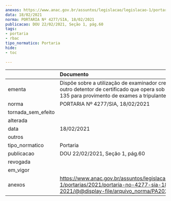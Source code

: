 ```yaml
---
anexos: https://www.anac.gov.br/assuntos/legislacao/legislacao-1/portarias/2021/portaria-no-4277-sia-18-02-2021/@@display-file/arquivo_norma/PA2021-4277.pdf
data: 18/02/2021
norma: PORTARIA Nº 4277/SIA, 18/02/2021
publicacao: DOU 22/02/2021, Seção 1, pág.60
tags:
- portaria
- rbac
tipo_normatico: Portaria
hide: 
- toc 
 
---
```


|                    | Documento                                                                                                                                                 |
|:-------------------|:----------------------------------------------------------------------------------------------------------------------------------------------------------|
| ementa             | Dispõe sobre a utilização de examinador credenciado de outro detentor de certificado que opera sob o RBAC nº 135 para provimento de exames a tripulantes. |
| norma              | PORTARIA Nº 4277/SIA, 18/02/2021                                                                                                                          |
| tornada_sem_efeito |                                                                                                                                                           |
| alterada           |                                                                                                                                                           |
| data               | 18/02/2021                                                                                                                                                |
| outros             |                                                                                                                                                           |
| tipo_normatico     | Portaria                                                                                                                                                  |
| publicacao         | DOU 22/02/2021, Seção 1, pág.60                                                                                                                           |
| revogada           |                                                                                                                                                           |
| em_vigor           |                                                                                                                                                           |
| anexos             | https://www.anac.gov.br/assuntos/legislacao/legislacao-1/portarias/2021/portaria-no-4277-sia-18-02-2021/@@display-file/arquivo_norma/PA2021-4277.pdf      |